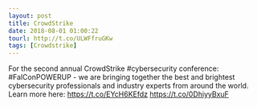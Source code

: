```yaml
---
layout: post
title: CrowdStrike
date: 2018-08-01 01:00:22
tourl: http://t.co/ULWFfruGKw
tags: [Crowdstrike]
---
```

For the second annual CrowdStrike #cybersecurity conference: #FalConPOWERUP - we are bringing together the best and brightest cybersecurity professionals and industry experts from around the world. Learn more here: https://t.co/EYcH6KEfdz https://t.co/0DhiyyBxuF